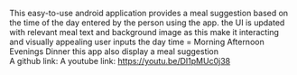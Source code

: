 This easy-to-use android application provides a meal suggestion based on the time of the day entered by the person using the app. 
the UI is updated with relevant meal text and background image as this make it interacting and visually appealing
user inputs the day time = Morning
                           Afternoon
                           Evenings
                           Dinner
this app also display a meal suggestion        
A github link:
A youtube link: https://youtu.be/DI1pMUc0j38
